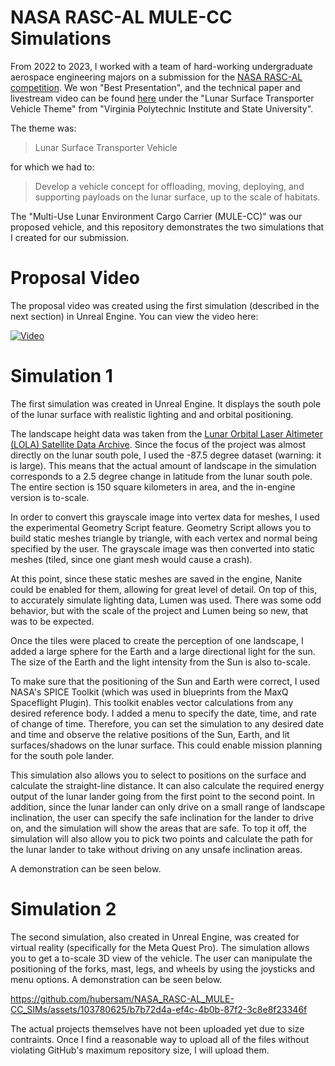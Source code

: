 # NASA RASC-AL MULE-CC Simulations

From 2022 to 2023, I worked with a team of hard-working undergraduate aerospace engineering majors on a submission for the [NASA RASC-AL competition](https://rascal.nianet.org/). We won "Best Presentation", and the technical paper and livestream video can be found [here](https://rascal.nianet.org/2023-teams/) under the "Lunar Surface Transporter Vehicle Theme" from "Virginia Polytechnic Institute and State University". 

The theme was:
> Lunar Surface Transporter Vehicle

for which we had to:
> Develop a vehicle concept for offloading, moving, deploying, and supporting payloads on the lunar surface, up to the scale of habitats.

The "Multi-Use Lunar Environment Cargo Carrier (MULE-CC)" was our proposed vehicle, and this repository demonstrates the two simulations that I created for our submission.

# Proposal Video

The proposal video was created using the first simulation (described in the next section) in Unreal Engine. You can view the video here:

[![Video](https://img.youtube.com/vi/h5w4Ln8MAA0/0.jpg)](https://www.youtube.com/watch?v=h5w4Ln8MAA0)

# Simulation 1

The first simulation was created in Unreal Engine. It displays the south pole of the lunar surface with realistic lighting and and orbital positioning.

The landscape height data was taken from the [Lunar Orbital Laser Altimeter (LOLA) Satellite Data Archive](https://imbrium.mit.edu/BROWSE/LOLA_GDR/POLAR/SOUTH_POLE/). Since the focus of the project was almost directly on the lunar south pole, I used the -87.5 degree dataset (warning: it is large). This means that the actual amount of landscape in the simulation corresponds to a 2.5 degree change in latitude from the lunar south pole. The entire section is 150 square kilometers in area, and the in-engine version is to-scale.

In order to convert this grayscale image into vertex data for meshes, I used the experimental Geometry Script feature. Geometry Script allows you to build static meshes triangle by triangle, with each vertex and normal being specified by the user. The grayscale image was then converted into static meshes (tiled, since one giant mesh would cause a crash).

At this point, since these static meshes are saved in the engine, Nanite could be enabled for them, allowing for great level of detail. On top of this, to accurately simulate lighting data, Lumen was used. There was some odd behavior, but with the scale of the project and Lumen being so new, that was to be expected.

Once the tiles were placed to create the perception of one landscape, I added a large sphere for the Earth and a large directional light for the sun. The size of the Earth and the light intensity from the Sun is also to-scale.

To make sure that the positioning of the Sun and Earth were correct, I used NASA's SPICE Toolkit (which was used in blueprints from the MaxQ Spaceflight Plugin). This toolkit enables vector calculations from any desired reference body. I added a menu to specify the date, time, and rate of change of time. Therefore, you can set the simulation to any desired date and time and observe the relative positions of the Sun, Earth, and lit surfaces/shadows on the lunar surface. This could enable mission planning for the south pole lander.

This simulation also allows you to select to positions on the surface and calculate the straight-line distance. It can also calculate the required energy output of the lunar lander going from the first point to the second point. In addition, since the lunar lander can only drive on a small range of landscape inclination, the user can specify the safe inclination for the lander to drive on, and the simulation will show the areas that are safe. To top it off, the simulation will also allow you to pick two points and calculate the path for the lunar lander to take without driving on any unsafe inclination areas.

A demonstration can be seen below.



# Simulation 2

The second simulation, also created in Unreal Engine, was created for virtual reality (specifically for the Meta Quest Pro). The simulation allows you to get a to-scale 3D view of the vehicle. The user can manipulate the positioning of the forks, mast, legs, and wheels by using the joysticks and menu options. A demonstration can be seen below.

https://github.com/hubersam/NASA_RASC-AL_MULE-CC_SIMs/assets/103780625/b7b72d4a-ef4c-4b0b-87f2-3c8e8f23346f

The actual projects themselves have not been uploaded yet due to size contraints. Once I find a reasonable way to upload all of the files without violating GitHub's maximum repository size, I will upload them.
